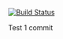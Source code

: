 [![Build Status](https://dev.azure.com/yhernandezgext/Music/_apis/build/status/Music-Maven-CI)](https://dev.azure.com/yhernandezgext/Music/_build/latest?definitionId=5)

Test 1 commit
